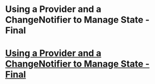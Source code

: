 <h1>Using a Provider and a ChangeNotifier to Manage State -Final</h1>

<h1><a href= 'https://github.com/AvinandanBose/todolistapp_updates/tree/master_eighteen'>Using a Provider and a ChangeNotifier to Manage State -Final</a></h1>
